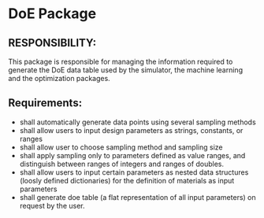 # DoE Package

## RESPONSIBILITY:
This package is responsible for managing the information required to generate the DoE data table used by the simulator, the machine learning and the optimization packages.

## Requirements:
* shall automatically generate data points using several sampling methods
* shall allow users to input design parameters as strings, constants, or ranges
* shall allow user to choose sampling method and sampling size
* shall apply sampling only to parameters defined as value ranges, and distinguish between ranges of integers and ranges of doubles.
* shall allow users to input certain parameters as nested data structures (loosly defined dictionaries) for the definition of materials as input parameters
* shall generate doe table (a flat representation of all input parameters) on request by the user.